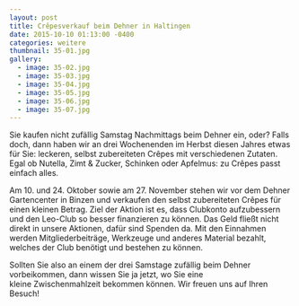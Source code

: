 ```yaml
---
layout: post
title: Crêpesverkauf beim Dehner in Haltingen
date: 2015-10-10 01:13:00 -0400
categories: weitere
thumbnail: 35-01.jpg
gallery:
  - image: 35-02.jpg
  - image: 35-03.jpg
  - image: 35-04.jpg
  - image: 35-05.jpg
  - image: 35-06.jpg
  - image: 35-07.jpg
---
```

Sie kaufen nicht zufällig Samstag Nachmittags beim Dehner ein, oder? Falls doch, dann haben wir an drei Wochenenden im Herbst diesen Jahres etwas für Sie: leckeren, selbst zubereiteten Crêpes mit verschiedenen Zutaten. Egal ob Nutella, Zimt & Zucker, Schinken oder Apfelmus: zu Crêpes passt einfach alles.

Am 10. und 24. Oktober sowie am 27. November stehen wir vor dem Dehner Gartencenter in Binzen und verkaufen den selbst zubereiteten Crêpes für einen kleinen Betrag. Ziel der Aktion ist es, dass Clubkonto aufzubessern und den Leo-Club so besser finanzieren zu können. Das Geld fließt nicht direkt in unsere Aktionen, dafür sind Spenden da. Mit den Einnahmen werden Mitgliederbeiträge, Werkzeuge und anderes Material bezahlt, welches der Club benötigt und bestehen zu können.

Sollten Sie also an einem der drei Samstage zufällig beim Dehner vorbeikommen, dann wissen Sie ja jetzt, wo Sie eine kleine Zwischenmahlzeit bekommen können. Wir freuen uns auf Ihren Besuch!